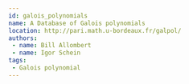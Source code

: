 ```yaml
---
id: galois_polynomials
name: A Database of Galois polynomials
location: http://pari.math.u-bordeaux.fr/galpol/
authors:
 - name: Bill Allombert
 - name: Igor Schein
tags:
 - Galois polynomial
---
```


